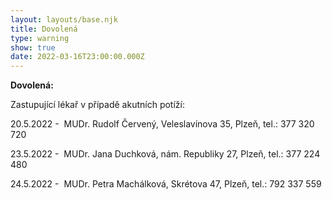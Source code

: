 ```yaml
---
layout: layouts/base.njk
title: Dovolená
type: warning
show: true
date: 2022-03-16T23:00:00.000Z
---
```

**Dovolená:** 

Zastupující lékař v případě akutních potíží:

20.5.2022 -  MUDr. Rudolf Červený, Veleslavínova 35, Plzeň, tel.: 377 320 720

23.5.2022 -  MUDr. Jana Duchková, nám. Republiky 27, Plzeň, tel.: 377 224 480

24.5.2022 -  MUDr. Petra Machálková, Skrétova 47, Plzeň, tel.: 792 337 559